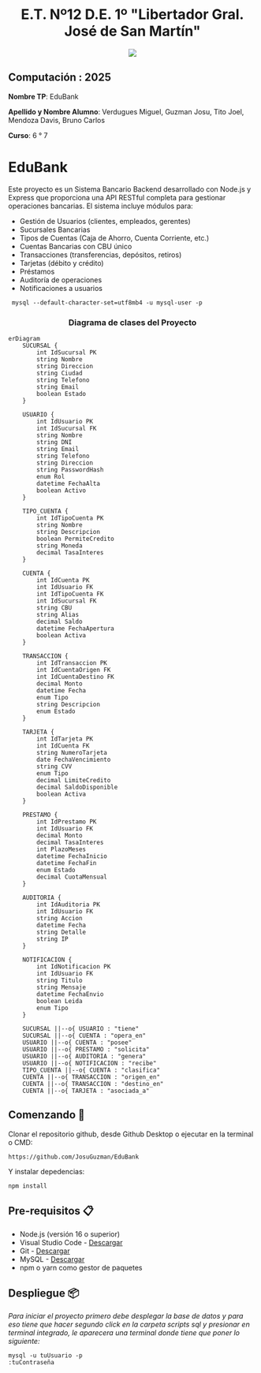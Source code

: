 <h1 align="center"> E.T. Nº12 D.E. 1º "Libertador Gral. José de San Martín" </h1>
<p align="center">
  <img src="https://et12.edu.ar/imgs/et12.gif">
</p>

## Computación : 2025

**Nombre TP**: EduBank

**Apellido y Nombre Alumno**: Verdugues Miguel, Guzman Josu, Tito Joel, Mendoza Davis, Bruno Carlos

**Curso**: 6 ° 7

# EduBank
Este proyecto es un Sistema Bancario Backend desarrollado con Node.js y Express que proporciona una API RESTful completa para gestionar operaciones bancarias. El sistema incluye módulos para:

- Gestión de Usuarios (clientes, empleados, gerentes)
- Sucursales Bancarias
- Tipos de Cuentas (Caja de Ahorro, Cuenta Corriente, etc.)
- Cuentas Bancarias con CBU único
- Transacciones (transferencias, depósitos, retiros)
- Tarjetas (débito y crédito)
- Préstamos
- Auditoría de operaciones
- Notificaciones a usuarios

```shell
 mysql --default-character-set=utf8mb4 -u mysql-user -p
```

<h3 align="center"> Diagrama de clases del Proyecto </h3>


```mermaid
erDiagram
    SUCURSAL {
        int IdSucursal PK
        string Nombre
        string Direccion
        string Ciudad
        string Telefono
        string Email
        boolean Estado
    }

    USUARIO {
        int IdUsuario PK
        int IdSucursal FK
        string Nombre
        string DNI
        string Email
        string Telefono
        string Direccion
        string PasswordHash
        enum Rol
        datetime FechaAlta
        boolean Activo
    }

    TIPO_CUENTA {
        int IdTipoCuenta PK
        string Nombre
        string Descripcion
        boolean PermiteCredito
        string Moneda
        decimal TasaInteres
    }

    CUENTA {
        int IdCuenta PK
        int IdUsuario FK
        int IdTipoCuenta FK
        int IdSucursal FK
        string CBU
        string Alias
        decimal Saldo
        datetime FechaApertura
        boolean Activa
    }

    TRANSACCION {
        int IdTransaccion PK
        int IdCuentaOrigen FK
        int IdCuentaDestino FK
        decimal Monto
        datetime Fecha
        enum Tipo
        string Descripcion
        enum Estado
    }

    TARJETA {
        int IdTarjeta PK
        int IdCuenta FK
        string NumeroTarjeta
        date FechaVencimiento
        string CVV
        enum Tipo
        decimal LimiteCredito
        decimal SaldoDisponible
        boolean Activa
    }

    PRESTAMO {
        int IdPrestamo PK
        int IdUsuario FK
        decimal Monto
        decimal TasaInteres
        int PlazoMeses
        datetime FechaInicio
        datetime FechaFin
        enum Estado
        decimal CuotaMensual
    }

    AUDITORIA {
        int IdAuditoria PK
        int IdUsuario FK
        string Accion
        datetime Fecha
        string Detalle
        string IP
    }

    NOTIFICACION {
        int IdNotificacion PK
        int IdUsuario FK
        string Titulo
        string Mensaje
        datetime FechaEnvio
        boolean Leida
        enum Tipo
    }

    SUCURSAL ||--o{ USUARIO : "tiene"
    SUCURSAL ||--o{ CUENTA : "opera_en"
    USUARIO ||--o{ CUENTA : "posee"
    USUARIO ||--o{ PRESTAMO : "solicita"
    USUARIO ||--o{ AUDITORIA : "genera"
    USUARIO ||--o{ NOTIFICACION : "recibe"
    TIPO_CUENTA ||--o{ CUENTA : "clasifica"
    CUENTA ||--o{ TRANSACCION : "origen_en"
    CUENTA ||--o{ TRANSACCION : "destino_en"
    CUENTA ||--o{ TARJETA : "asociada_a"

```

## Comenzando 🚀

Clonar el repositorio github, desde Github Desktop o ejecutar en la terminal o CMD:

```
https://github.com/JosuGuzman/EduBank
```
Y instalar depedencias:
```
npm install
```

## Pre-requisitos 📋
- Node.js (versión 16 o superior)
- Visual Studio Code - [Descargar](https://code.visualstudio.com/#alt-downloads)
- Git - [Descargar](https://git-scm.com/downloads)
- MySQL - [Descargar](https://dev.mysql.com/downloads/mysql/)
- npm o yarn como gestor de paquetes

## Despliegue 📦

_Para iniciar el proyecto primero debe desplegar la base de datos y para eso tiene que hacer segundo click en la carpeta scripts sql_
_y presionar en terminal integrado, le aparecera una terminal donde tiene que poner lo siguiente:_

```
mysql -u tuUsuario -p 
:tuContraseña
```
